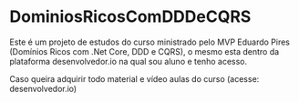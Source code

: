 # DominiosRicosComDDDeCQRS

Este é um projeto de estudos do curso ministrado pelo MVP Eduardo Pires (Domínios Ricos com .Net Core, DDD e CQRS), o mesmo esta dentro da plataforma desenvolvedor.io na qual sou aluno e tenho acesso.

Caso queira adquirir todo material e vídeo aulas do curso (acesse: desenvolvedor.io)
